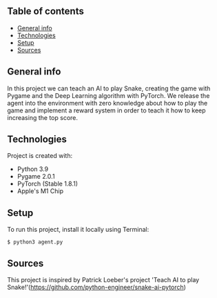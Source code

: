 ## Table of contents
* [General info](#general-info)
* [Technologies](#technologies)
* [Setup](#setup)
* [Sources](#sources)

## General info
In this project we can teach an AI to play Snake, creating the game with Pygame and the Deep Learning algorithm with PyTorch. We release the agent into the environment with zero knowledge about how to play the game and implement a reward system in order to teach it how to keep increasing the top score.
	
## Technologies
Project is created with:
* Python 3.9
* Pygame 2.0.1
* PyTorch (Stable 1.8.1)
* Apple's M1 Chip
	
## Setup
To run this project, install it locally using Terminal:

```
$ python3 agent.py
```

## Sources
This project is inspired by Patrick Loeber's project 'Teach AI to play Snake!'(https://github.com/python-engineer/snake-ai-pytorch)
